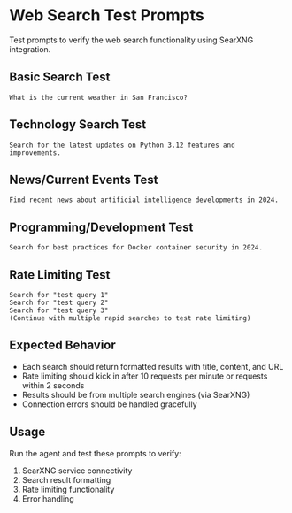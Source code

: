# Web Search Test Prompts

Test prompts to verify the web search functionality using SearXNG integration.

## Basic Search Test

```text
What is the current weather in San Francisco?
```

## Technology Search Test

```text
Search for the latest updates on Python 3.12 features and improvements.
```

## News/Current Events Test

```text
Find recent news about artificial intelligence developments in 2024.
```

## Programming/Development Test

```text
Search for best practices for Docker container security in 2024.
```

## Rate Limiting Test

```text
Search for "test query 1"
Search for "test query 2" 
Search for "test query 3"
(Continue with multiple rapid searches to test rate limiting)
```

## Expected Behavior

- Each search should return formatted results with title, content, and URL
- Rate limiting should kick in after 10 requests per minute or requests within 2 seconds
- Results should be from multiple search engines (via SearXNG)
- Connection errors should be handled gracefully

## Usage

Run the agent and test these prompts to verify:

1. SearXNG service connectivity
2. Search result formatting
3. Rate limiting functionality
4. Error handling
